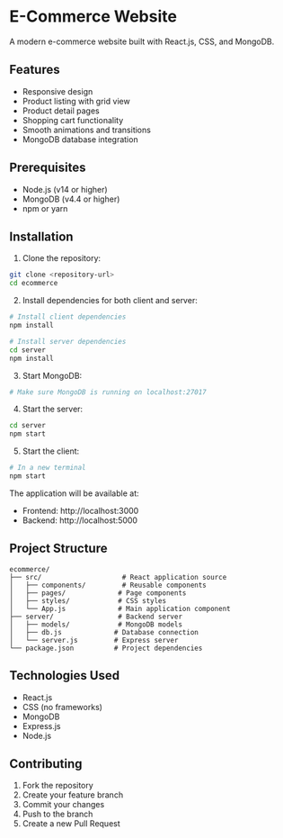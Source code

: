# E-Commerce Website

A modern e-commerce website built with React.js, CSS, and MongoDB.

## Features

- Responsive design
- Product listing with grid view
- Product detail pages
- Shopping cart functionality
- Smooth animations and transitions
- MongoDB database integration

## Prerequisites

- Node.js (v14 or higher)
- MongoDB (v4.4 or higher)
- npm or yarn

## Installation

1. Clone the repository:
```bash
git clone <repository-url>
cd ecommerce
```

2. Install dependencies for both client and server:
```bash
# Install client dependencies
npm install

# Install server dependencies
cd server
npm install
```

3. Start MongoDB:
```bash
# Make sure MongoDB is running on localhost:27017
```

4. Start the server:
```bash
cd server
npm start
```

5. Start the client:
```bash
# In a new terminal
npm start
```

The application will be available at:
- Frontend: http://localhost:3000
- Backend: http://localhost:5000

## Project Structure

```
ecommerce/
├── src/                    # React application source
│   ├── components/         # Reusable components
│   ├── pages/             # Page components
│   ├── styles/            # CSS styles
│   └── App.js             # Main application component
├── server/                # Backend server
│   ├── models/            # MongoDB models
│   ├── db.js             # Database connection
│   └── server.js         # Express server
└── package.json          # Project dependencies
```

## Technologies Used

- React.js
- CSS (no frameworks)
- MongoDB
- Express.js
- Node.js

## Contributing

1. Fork the repository
2. Create your feature branch
3. Commit your changes
4. Push to the branch
5. Create a new Pull Request 
